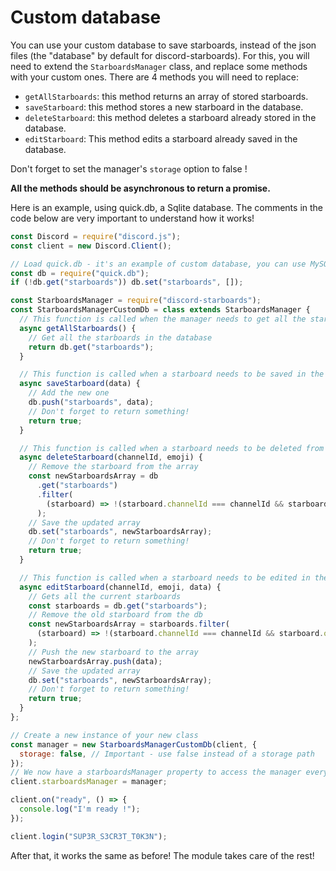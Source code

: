 # Custom database

You can use your custom database to save starboards, instead of the json files (the "database" by default for discord-starboards). For this, you will need to extend the `StarboardsManager` class, and replace some methods with your custom ones. There are 4 methods you will need to replace:

- `getAllStarboards`: this method returns an array of stored starboards.
- `saveStarboard`: this method stores a new starboard in the database.
- `deleteStarboard`: this method deletes a starboard already stored in the database.
- `editStarboard`: This method edits a starboard already saved in the database.

Don't forget to set the manager's `storage` option to false !

**All the methods should be asynchronous to return a promise.**

Here is an example, using quick.db, a Sqlite database. The comments in the code below are very important to understand how it works!

```js
const Discord = require("discord.js");
const client = new Discord.Client();

// Load quick.db - it's an example of custom database, you can use MySQL, PostgreSQL, etc...
const db = require("quick.db");
if (!db.get("starboards")) db.set("starboards", []);

const StarboardsManager = require("discord-starboards");
const StarboardsManagerCustomDb = class extends StarboardsManager {
  // This function is called when the manager needs to get all the starboards stored in the database.
  async getAllStarboards() {
    // Get all the starboards in the database
    return db.get("starboards");
  }

  // This function is called when a starboard needs to be saved in the database (when a starboard is created or when a starboard is edited).
  async saveStarboard(data) {
    // Add the new one
    db.push("starboards", data);
    // Don't forget to return something!
    return true;
  }

  // This function is called when a starboard needs to be deleted from the database.
  async deleteStarboard(channelId, emoji) {
    // Remove the starboard from the array
    const newStarboardsArray = db
      .get("starboards")
      .filter(
        (starboard) => !(starboard.channelId === channelId && starboard.options.emoji === emoji),
      );
    // Save the updated array
    db.set("starboards", newStarboardsArray);
    // Don't forget to return something!
    return true;
  }

  // This function is called when a starboard needs to be edited in the database
  async editStarboard(channelId, emoji, data) {
    // Gets all the current starboards
    const starboards = db.get("starboards");
    // Remove the old starboard from the db
    const newStarboardsArray = starboards.filter(
      (starboard) => !(starboard.channelId === channelId && starboard.options.emoji === emoji),
    );
    // Push the new starboard to the array
    newStarboardsArray.push(data);
    // Save the updated array
    db.set("starboards", newStarboardsArray);
    // Don't forget to return something!
    return true;
  }
};

// Create a new instance of your new class
const manager = new StarboardsManagerCustomDb(client, {
  storage: false, // Important - use false instead of a storage path
});
// We now have a starboardsManager property to access the manager everywhere!
client.starboardsManager = manager;

client.on("ready", () => {
  console.log("I'm ready !");
});

client.login("SUP3R_S3CR3T_T0K3N");
```

After that, it works the same as before! The module takes care of the rest!
